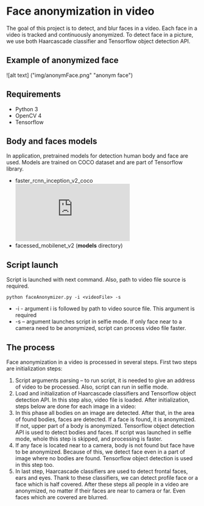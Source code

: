 # Face anonymization in video
The goal of this project is to detect, and blur faces in a video. Each face in a video is tracked and continuously anonymized. To detect face in a picture, we use both Haarcascade classifier and Tensorflow object detection API.

## Example of anonymized face
![alt text] ("img/anonymFace.png" "anonym face")

## Requirements
- Python 3
- OpenCV 4
- Tensorflow

## Body and faces models
In application, pretrained models for detection human body and face are used. Models are trained on COCO dataset and are part of Tensorflow library.

- faster_rcnn_inception_v2_coco ![]( https://github.com/tensorflow/models/blob/master/research/object_detection/g3doc/detection_model_zoo.md#coco-trained-models-coco-models )
- facessed_mobilenet_v2 (**models** directory)

## Script launch
Script is launched with next command. Also, path to video file source is required.
```
python faceAnonymizer.py -i <videoFile> -s
```

- -i <videoFile> - argument i is followed by path to video source file. This argument is required 
- -s – argument launches script in selfie mode. If only face near to a camera need to be anonymized, script can process video file faster.

## The process
Face anonymization in a video is processed in several steps. First two steps are initialization steps:
 
1. Script arguments parsing – to run script, it is needed to give an address of video to be processed. Also, script can run in selfie mode.
2. Load and initialization of Haarcascade classifiers and Tensorflow object detection API. In this step also, video file is loaded.
After initialization, steps below are done for each image in a video:
3. In this phase all bodies on an image are detected. After that, in the area of found bodies, faces are detected. If a face is found, it is anonymized. If not, upper part of a body is anonymized. Tensorflow object detection API is used to detect bodies and faces. If script was launched in selfie mode, whole this step is skipped, and processing is faster.
4. If any face is located near to a camera, body is not found but face have to be anonymized. Because of this, we detect face even in a part of image where no bodies are found. Tensorflow object detection is used in this step too.
5. In last step, Haarcascade classifiers are used to detect frontal faces, ears and eyes. Thank to these classifiers, we can detect profile face or a face which is half covered.
After these steps all people in a video are anonymized, no matter if their faces are near to camera or far. Even faces which are covered are blurred.
